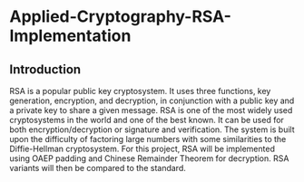 Applied-Cryptography-RSA-Implementation
=======================================

Introduction
------------

RSA is a popular public key cryptosystem.  It uses three functions, key generation, encryption, and decryption, in conjunction with a public key and a private key to share a given message.  RSA is one of the most widely used cryptosystems in the world and one of the best known.  It can be used for both encryption/decryption or signature and verification.  The system is built upon the difficulty of factoring large numbers with some similarities to the Diffie-Hellman cryptosystem.  For this project, RSA will be implemented using OAEP padding and Chinese Remainder Theorem for decryption.  RSA variants will then be compared to the standard.
